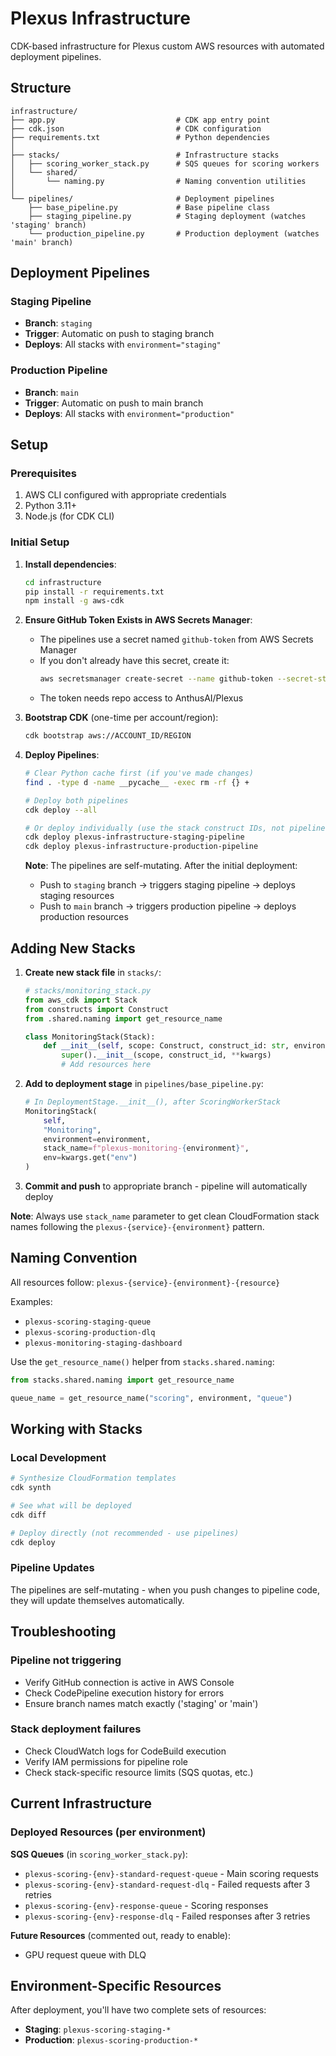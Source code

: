 # Plexus Infrastructure

CDK-based infrastructure for Plexus custom AWS resources with automated deployment pipelines.

## Structure

```
infrastructure/
├── app.py                           # CDK app entry point
├── cdk.json                         # CDK configuration
├── requirements.txt                 # Python dependencies
│
├── stacks/                          # Infrastructure stacks
│   ├── scoring_worker_stack.py      # SQS queues for scoring workers
│   └── shared/
│       └── naming.py                # Naming convention utilities
│
└── pipelines/                       # Deployment pipelines
    ├── base_pipeline.py             # Base pipeline class
    ├── staging_pipeline.py          # Staging deployment (watches 'staging' branch)
    └── production_pipeline.py       # Production deployment (watches 'main' branch)
```

## Deployment Pipelines

### Staging Pipeline
- **Branch**: `staging`
- **Trigger**: Automatic on push to staging branch
- **Deploys**: All stacks with `environment="staging"`

### Production Pipeline
- **Branch**: `main`
- **Trigger**: Automatic on push to main branch
- **Deploys**: All stacks with `environment="production"`

## Setup

### Prerequisites
1. AWS CLI configured with appropriate credentials
2. Python 3.11+
3. Node.js (for CDK CLI)

### Initial Setup

1. **Install dependencies**:
   ```bash
   cd infrastructure
   pip install -r requirements.txt
   npm install -g aws-cdk
   ```

2. **Ensure GitHub Token Exists in AWS Secrets Manager**:
   - The pipelines use a secret named `github-token` from AWS Secrets Manager
   - If you don't already have this secret, create it:
     ```bash
     aws secretsmanager create-secret --name github-token --secret-string "YOUR_GITHUB_PAT"
     ```
   - The token needs repo access to AnthusAI/Plexus

3. **Bootstrap CDK** (one-time per account/region):
   ```bash
   cdk bootstrap aws://ACCOUNT_ID/REGION
   ```

4. **Deploy Pipelines**:
   ```bash
   # Clear Python cache first (if you've made changes)
   find . -type d -name __pycache__ -exec rm -rf {} +

   # Deploy both pipelines
   cdk deploy --all

   # Or deploy individually (use the stack construct IDs, not pipeline names)
   cdk deploy plexus-infrastructure-staging-pipeline
   cdk deploy plexus-infrastructure-production-pipeline
   ```

   **Note**: The pipelines are self-mutating. After the initial deployment:
   - Push to `staging` branch → triggers staging pipeline → deploys staging resources
   - Push to `main` branch → triggers production pipeline → deploys production resources

## Adding New Stacks

1. **Create new stack file** in `stacks/`:
   ```python
   # stacks/monitoring_stack.py
   from aws_cdk import Stack
   from constructs import Construct
   from .shared.naming import get_resource_name

   class MonitoringStack(Stack):
       def __init__(self, scope: Construct, construct_id: str, environment: str, **kwargs):
           super().__init__(scope, construct_id, **kwargs)
           # Add resources here
   ```

2. **Add to deployment stage** in `pipelines/base_pipeline.py`:
   ```python
   # In DeploymentStage.__init__(), after ScoringWorkerStack
   MonitoringStack(
       self,
       "Monitoring",
       environment=environment,
       stack_name=f"plexus-monitoring-{environment}",
       env=kwargs.get("env")
   )
   ```

3. **Commit and push** to appropriate branch - pipeline will automatically deploy

**Note**: Always use `stack_name` parameter to get clean CloudFormation stack names following the `plexus-{service}-{environment}` pattern.

## Naming Convention

All resources follow: `plexus-{service}-{environment}-{resource}`

Examples:
- `plexus-scoring-staging-queue`
- `plexus-scoring-production-dlq`
- `plexus-monitoring-staging-dashboard`

Use the `get_resource_name()` helper from `stacks.shared.naming`:
```python
from stacks.shared.naming import get_resource_name

queue_name = get_resource_name("scoring", environment, "queue")
```

## Working with Stacks

### Local Development
```bash
# Synthesize CloudFormation templates
cdk synth

# See what will be deployed
cdk diff

# Deploy directly (not recommended - use pipelines)
cdk deploy
```

### Pipeline Updates
The pipelines are self-mutating - when you push changes to pipeline code, they will update themselves automatically.

## Troubleshooting

### Pipeline not triggering
- Verify GitHub connection is active in AWS Console
- Check CodePipeline execution history for errors
- Ensure branch names match exactly ('staging' or 'main')

### Stack deployment failures
- Check CloudWatch logs for CodeBuild execution
- Verify IAM permissions for pipeline role
- Check stack-specific resource limits (SQS quotas, etc.)

## Current Infrastructure

### Deployed Resources (per environment)

**SQS Queues** (in `scoring_worker_stack.py`):
- `plexus-scoring-{env}-standard-request-queue` - Main scoring requests
- `plexus-scoring-{env}-standard-request-dlq` - Failed requests after 3 retries
- `plexus-scoring-{env}-response-queue` - Scoring responses
- `plexus-scoring-{env}-response-dlq` - Failed responses after 3 retries

**Future Resources** (commented out, ready to enable):
- GPU request queue with DLQ

## Environment-Specific Resources

After deployment, you'll have two complete sets of resources:
- **Staging**: `plexus-scoring-staging-*`
- **Production**: `plexus-scoring-production-*`
